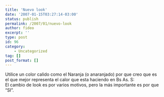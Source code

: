 ```yaml
---
title: 'Nuevo look'
date: '2007-01-15T03:27:14-03:00'
status: publish
permalink: /2007/01/nuevo-look
author: fideo
excerpt: ''
type: post
id: 96
category:
    - Uncategorized
tag: []
post_format: []
---
```

Utilice un color calido como el Naranja (o anaranjado) por que creo que es el que mejor representa el calor que esta haciendo en Bs As. S:  
El cambio de look es por varios motivos, pero la más importante es por que “SI”.